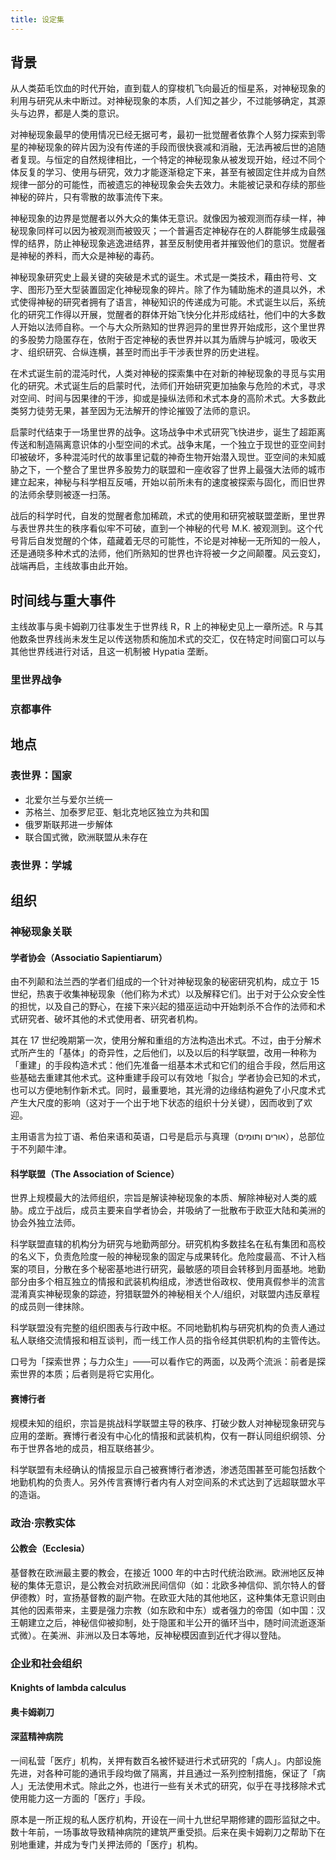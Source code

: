 ```yaml
---
title: 设定集
---
```


## 背景

从人类茹毛饮血的时代开始，直到载人的穿梭机飞向最近的恒星系，对神秘现象的利用与研究从未中断过。对神秘现象的本质，人们知之甚少，不过能够确定，其源头与边界，都是人类的意识。

对神秘现象最早的使用情况已经无据可考，最初一批觉醒者依靠个人努力探索到零星的神秘现象的碎片因为没有传递的手段而很快衰减和消融，无法再被后世的追随者复现。与恒定的自然规律相比，一个特定的神秘现象从被发现开始，经过不同个体反复的学习、使用与研究，效力才能逐渐稳定下来，甚至有被固定住并成为自然规律一部分的可能性，而被遗忘的神秘现象会失去效力。未能被记录和存续的那些神秘的碎片，只有零散的故事流传下来。

神秘现象的边界是觉醒者以外大众的集体无意识。就像因为被观测而存续一样，神秘现象同样可以因为被观测而被毁灭；一个普遍否定神秘存在的人群能够生成最强悍的结界，防止神秘现象逃逸进结界，甚至反制使用者并摧毁他们的意识。觉醒者是神秘的养料，而大众是神秘的毒药。

神秘现象研究史上最关键的突破是术式的诞生。术式是一类技术，藉由符号、文字、图形乃至大型装置固定化神秘现象的碎片。除了作为辅助施术的道具以外，术式使得神秘的研究者拥有了语言，神秘知识的传递成为可能。术式诞生以后，系统化的研究工作得以开展，觉醒者的群体开始飞快分化并形成结社，他们中的大多数人开始以法师自称。一个与大众所熟知的世界迥异的里世界开始成形，这个里世界的多股势力隐匿存在，依附于否定神秘的表世界并以其为盾牌与护城河，吸收天才、组织研究、合纵连横，甚至时而出手干涉表世界的历史进程。

在术式诞生前的混沌时代，人类对神秘的探索集中在对新的神秘现象的寻觅与实用化的研究。术式诞生后的启蒙时代，法师们开始研究更加抽象与危险的术式，寻求对空间、时间与因果律的干涉，抑或是操纵法师和术式本身的高阶术式。大多数此类努力徒劳无果，甚至因为无法解开的悖论摧毁了法师的意识。

启蒙时代结束于一场里世界的战争。这场战争中术式研究飞快进步，诞生了超距离传送和制造隔离意识体的小型空间的术式。战争末尾，一个独立于现世的亚空间封印被破坏，多种混沌时代的故事里记载的神奇生物开始潜入现世。亚空间的未知威胁之下，一个整合了里世界多股势力的联盟和一座收容了世界上最强大法师的城市建立起来，神秘与科学相互反哺，开始以前所未有的速度被探索与固化，而旧世界的法师余孽则被逐一扫荡。

战后的科学时代，自发的觉醒者愈加稀疏，术式的使用和研究被联盟垄断，里世界与表世界共生的秩序看似牢不可破，直到一个神秘的代号 M.K. 被观测到。这个代号背后自发觉醒的个体，蕴藏着无尽的可能性，不论是对神秘一无所知的一般人，还是通晓多种术式的法师，他们所熟知的世界也许将被一夕之间颠覆。风云变幻，战端再启，主线故事由此开始。

## 时间线与重大事件

主线故事与奥卡姆剃刀往事发生于世界线 R，R 上的神秘史见上一章所述。R 与其他数条世界线尚未发生足以传送物质和施加术式的交汇，仅在特定时间窗口可以与其他世界线进行对话，且这一机制被 Hypatia 垄断。

### 里世界战争

### 京都事件

## 地点

### 表世界：国家

* 北爱尔兰与爱尔兰统一
* 苏格兰、加泰罗尼亚、魁北克地区独立为共和国
* 俄罗斯联邦进一步解体
* 联合国式微，欧洲联盟从未存在

### 表世界：学城

## 组织

### 神秘现象关联

#### 学者协会（Associatio Sapientiarum）

由不列颠和法兰西的学者们组成的一个针对神秘现象的秘密研究机构，成立于 15 世纪，热衷于收集神秘现象（他们称为术式）以及解释它们。出于对于公众安全性的担忧，以及自己的野心，在接下来兴起的猎巫运动中开始刺杀不合作的法师和术式研究者、破坏其他的术式使用者、研究者机构。

其在 17 世纪晚期第一次，使用分解和重组的方法构造出术式。不过，由于分解术式所产生的「基体」的奇异性，之后他们，以及以后的科学联盟，改用一种称为「重建」的手段构造术式：他们先准备一组基本术式和它们的组合手段，然后用这些基础去重建其他术式。这种重建手段可以有效地「拟合」学者协会已知的术式，也可以方便地制作新术式。同时，最重要地，其光滑的边缘结构避免了小尺度术式产生大尺度的影响（这对于一个出于地下状态的组织十分关键），因而收到了欢迎。

主用语言为拉丁语、希伯来语和英语，口号是启示与真理（אוּרִים וְתּוּמִים），总部位于不列颠牛津。

#### 科学联盟（The Association of Science）

世界上规模最大的法师组织，宗旨是解读神秘现象的本质、解除神秘对人类的威胁。成立于战后，成员主要来自学者协会，并吸纳了一批散布于欧亚大陆和美洲的协会外独立法师。

科学联盟直辖的机构分为研究与地勤两部分。研究机构多数挂名在私有集团和高校的名义下，负责危险度一般的神秘现象的固定与成果转化。危险度最高、不计入档案的项目，分散在多个秘密基地进行研究，最敏感的项目会转移到月面基地。地勤部分由多个相互独立的情报和武装机构组成，渗透世俗政权、使用真假参半的流言混淆真实神秘现象的踪迹，狩猎联盟外的神秘相关个人/组织，对联盟内违反章程的成员则一律抹除。

科学联盟没有完整的组织图表与行政中枢。不同地勤机构与研究机构的负责人通过私人联络交流情报和相互谈判，而一线工作人员的指令经其供职机构的主管传达。

口号为「探索世界；与力众生」——可以看作它的两面，以及两个流派：前者是探索世界的本质；后者则是将它实用化。

#### 赛博行者

规模未知的组织，宗旨是挑战科学联盟主导的秩序、打破少数人对神秘现象研究与应用的垄断。赛博行者没有中心化的情报和武装机构，仅有一群认同组织纲领、分布于世界各地的成员，相互联络甚少。

科学联盟有未经确认的情报显示自己被赛博行者渗透，渗透范围甚至可能包括数个地勤机构的负责人。另外传言赛博行者内有人对空间系的术式达到了远超联盟水平的造诣。

### 政治·宗教实体

#### 公教会（Ecclesia）

基督教在欧洲最主要的教会，在接近 1000 年的中古时代统治欧洲。欧洲地区反神秘的集体无意识，是公教会对抗欧洲民间信仰（如：北欧多神信仰、凯尔特人的督伊德教）时，宣扬基督教的副产物。在欧亚大陆的其他地区，这种集体无意识则由其他的因素带来，主要是强力宗教（如东欧和中东）或者强力的帝国（如中国：汉王朝建立之后，神秘信仰被抑制，处于隐匿和半公开的循环当中，随时间流逝逐渐式微）。在美洲、非洲以及日本等地，反神秘模因直到近代才得以登陆。

### 企业和社会组织

#### Knights of lambda calculus

#### 奥卡姆剃刀

#### 深蓝精神病院

一间私营「医疗」机构，关押有数百名被怀疑进行术式研究的「病人」。内部设施先进，对各种可能的通讯手段均做了隔离，并且通过一系列控制措施，保证了「病人」无法使用术式。除此之外，也进行一些有关术式的研究，似乎在寻找移除术式使用能力这一方面的「医疗」手段。

原本是一所正规的私人医疗机构，开设在一间十九世纪早期修建的圆形监狱之中。数十年前，一场事故导致精神病院的建筑严重受损。后来在奥卡姆剃刀之帮助下在别地重建，并成为专门关押法师的「医疗」机构。

